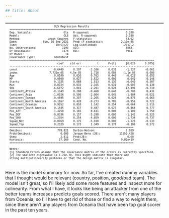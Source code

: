 ```yaml
---
## title: About
---
```



![image](https://github.com/ClaytonYoung/ClaytonYoung.github.io/blob/master/assets/Metis/pic.png?raw=true)

Here is the model summary for now. So far, I've created dummy variables that I thought would be relevant (country, position, good/bad team). The model isn't great, so I'll likely add some more features and inspect more for colinearity. 
From what I have, it looks like being an attacker from one of the better teams increases predicts goals scored. There aren't many players from Oceania, so I'll have to get rid of those or find a way to weight them, since there aren't any players from Oceania that have been top goal scorer in the past ten years. 

